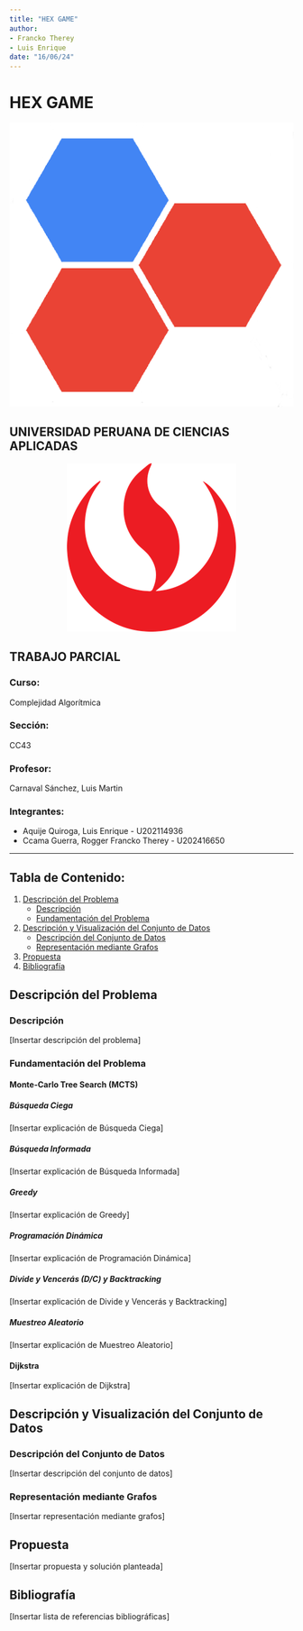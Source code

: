 ```yaml
---
title: "HEX GAME"
author: 
- Francko Therey
- Luis Enrique
date: "16/06/24"
---
```


# HEX GAME
![HEX GAME](/images/hex.png)

## UNIVERSIDAD PERUANA DE CIENCIAS APLICADAS
<div align="center">
  <img src="images/upc-logo.png" alt="UNIVERSIDAD PERUANA DE CIENCIAS APLICADAS">
</div>

## TRABAJO PARCIAL

### Curso: 
Complejidad Algorítmica

### Sección:
CC43  

### Profesor:
Carnaval Sánchez, Luis Martin

### Integrantes:
- Aquije Quiroga, Luis Enrique - U202114936
- Ccama Guerra, Rogger Francko Therey - U202416650  
---

## Tabla de Contenido:
1. [Descripción del Problema](#descripción-del-problema)
    - [Descripción](#descripción)
    - [Fundamentación del Problema](#fundamentación-del-problema)
2. [Descripción y Visualización del Conjunto de Datos](#descripción-y-visualización-del-conjunto-de-datos)
    - [Descripción del Conjunto de Datos](#descripción-del-conjunto-de-datos)
    - [Representación mediante Grafos](#representación-mediante-grafos)
3. [Propuesta](#propuesta)
4. [Bibliografía](#bibliografía)

## Descripción del Problema
### Descripción
[Insertar descripción del problema]

### Fundamentación del Problema
#### Monte-Carlo Tree Search (MCTS)
##### Búsqueda Ciega
[Insertar explicación de Búsqueda Ciega]

##### Búsqueda Informada
[Insertar explicación de Búsqueda Informada]

##### Greedy
[Insertar explicación de Greedy]

##### Programación Dinámica
[Insertar explicación de Programación Dinámica]

##### Divide y Vencerás (D/C) y Backtracking
[Insertar explicación de Divide y Vencerás y Backtracking]

##### Muestreo Aleatorio
[Insertar explicación de Muestreo Aleatorio]

#### Dijkstra
[Insertar explicación de Dijkstra]

## Descripción y Visualización del Conjunto de Datos
### Descripción del Conjunto de Datos
[Insertar descripción del conjunto de datos]

### Representación mediante Grafos
[Insertar representación mediante grafos]

## Propuesta
[Insertar propuesta y solución planteada]

## Bibliografía
[Insertar lista de referencias bibliográficas]